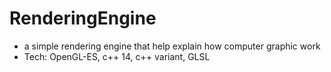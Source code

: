 # RenderingEngine
- a simple rendering engine that help explain how computer graphic work
- Tech: OpenGL-ES, c++ 14, c++ variant, GLSL
